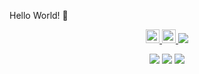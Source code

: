Hello World! 👋 

<div align="center">
  <a href="https://www.linkedin.com/in/raiaman15/">
    <img alt="Aman's LinkedIn" width="22px" src="https://raw.githubusercontent.com/peterthehan/peterthehan/master/assets/linkedin.svg" />
  </a>
  <a href="https://twitter.com/raiaman15">
    <img alt="Aman's Twitter" width="22px" src="https://raw.githubusercontent.com/peterthehan/peterthehan/master/assets/twitter.svg" />
  </a>
  
  <img src="https://visitor-badge.glitch.me/badge?page_id=raiaman15.raiaman15" />
</div>

<p align="center">
  <img src="https://github-readme-stats.vercel.app/api?username=raiaman15&show_icons=true&theme=gotham" />
  <img src="https://cr-ss-service.azurewebsites.net/api/ScreenShot?widget=summary&username=raiaman15&width=350" />
  <img src="https://cr-skills-chart-widget.azurewebsites.net/api/api?username=raiaman15" />
</p>
